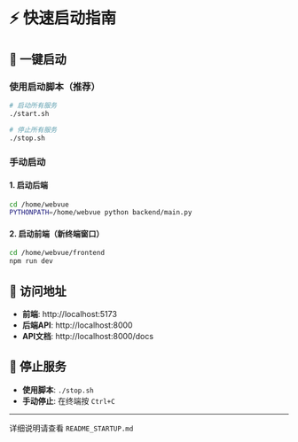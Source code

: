 # ⚡ 快速启动指南

## 🚀 一键启动

### 使用启动脚本（推荐）
```bash
# 启动所有服务
./start.sh

# 停止所有服务
./stop.sh
```

### 手动启动

#### 1. 启动后端
```bash
cd /home/webvue
PYTHONPATH=/home/webvue python backend/main.py
```

#### 2. 启动前端（新终端窗口）
```bash
cd /home/webvue/frontend
npm run dev
```

## 📱 访问地址

- **前端**: http://localhost:5173
- **后端API**: http://localhost:8000
- **API文档**: http://localhost:8000/docs

## 🛑 停止服务

- **使用脚本**: `./stop.sh`
- **手动停止**: 在终端按 `Ctrl+C`

---

详细说明请查看 `README_STARTUP.md`
